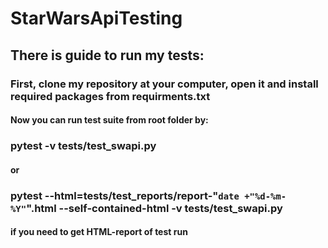# StarWarsApiTesting
## There is guide to run my tests: 
### First, clone my repository at your computer, open it and install required packages from requirments.txt 
#### Now you can run test suite from root folder by:
### pytest -v tests/test_swapi.py 
#### or 
### pytest --html=tests/test_reports/report-"`date +"%d-%m-%Y"`".html --self-contained-html -v tests/test_swapi.py  
#### if you need to get HTML-report of test run
	
